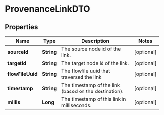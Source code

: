

# ProvenanceLinkDTO

## Properties

Name | Type | Description | Notes
------------ | ------------- | ------------- | -------------
**sourceId** | **String** | The source node id of the link. |  [optional]
**targetId** | **String** | The target node id of the link. |  [optional]
**flowFileUuid** | **String** | The flowfile uuid that traversed the link. |  [optional]
**timestamp** | **String** | The timestamp of the link (based on the destination). |  [optional]
**millis** | **Long** | The timestamp of this link in milliseconds. |  [optional]



